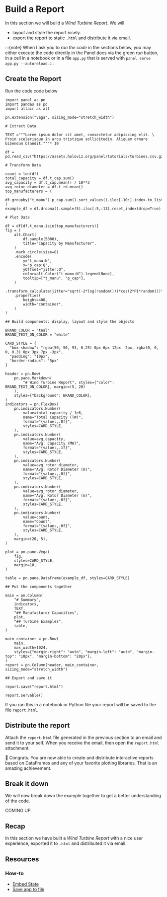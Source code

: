 # Build a Report

In this section we will build a *Wind Turbine Report*. We will

- layout and style the report nicely.
- export the report to static `.html` and distribute it via email.

:::{note}
When I ask you to *run the code* in the sections below, you may either execute the code directly in the Panel docs via the green *run* button, in a cell in a notebook or in a file `app.py` that is served with `panel serve app.py --autoreload`.
:::

## Create the Report

Run the code code below

```{pyodide}
import panel as pn
import pandas as pd
import altair as alt

pn.extension("vega", sizing_mode="stretch_width")

# Extract Data

TEXT ="""Lorem ipsum dolor sit amet, consectetur adipiscing elit. \
Proin scelerisque in arcu tristique sollicitudin. Aliquam ornare bibendum blandit."""* 10

df = pd.read_csv("https://assets.holoviz.org/panel/tutorials/turbines.csv.gz")

# Transform Data

count = len(df)
total_capacity = df.t_cap.sum()
avg_capacity = df.t_cap.mean() / 10**3
avg_rotor_diameter = df.t_rd.mean()
top_manufacturers = (
    df.groupby("t_manu").p_cap.sum().sort_values().iloc[-10:].index.to_list()
)
example_df = df.dropna().sample(5).iloc[:5,:13].reset_index(drop=True)

# Plot Data

df = df[df.t_manu.isin(top_manufacturers)]
fig = (
    alt.Chart(
        df.sample(5000),
        title="Capacity by Manufacturer",
    )
    .mark_circle(size=8)
    .encode(
        y="t_manu:N",
        x="p_cap:Q",
        yOffset="jitter:Q",
        color=alt.Color("t_manu:N").legend(None),
        tooltip=["t_manu", "p_cap"],
    )
    .transform_calculate(jitter="sqrt(-2*log(random()))*cos(2*PI*random())")
    .properties(
        height=400,
        width="container",
    )
)

## Build components: display, layout and style the objects

BRAND_COLOR = "teal"
BRAND_TEXT_ON_COLOR = "white"

CARD_STYLE = {
  "box-shadow": "rgba(50, 50, 93, 0.25) 0px 6px 12px -2px, rgba(0, 0, 0, 0.3) 0px 3px 7px -3px",
  "padding": "10px",
  "border-radius": "5px"
}

header = pn.Row(
    pn.pane.Markdown(
        "# Wind Turbine Report", styles={"color": BRAND_TEXT_ON_COLOR}, margin=(5, 20)
    ),
    styles={"background": BRAND_COLOR},
)
indicators = pn.FlexBox(
    pn.indicators.Number(
        value=total_capacity / 1e6,
        name="Total Capacity (TW)",
        format="{value:,.0f}",
        styles=CARD_STYLE,
    ),
    pn.indicators.Number(
        value=avg_capacity,
        name="Avg. Capacity (MW)",
        format="{value:,.1f}",
        styles=CARD_STYLE,
    ),
    pn.indicators.Number(
        value=avg_rotor_diameter,
        name="Avg. Rotor Diameter (m)",
        format="{value:,.0f}",
        styles=CARD_STYLE,
    ),
    pn.indicators.Number(
        value=avg_rotor_diameter,
        name="Avg. Rotor Diameter (m)",
        format="{value:,.0f}",
        styles=CARD_STYLE,
    ),
    pn.indicators.Number(
        value=count,
        name="Count",
        format="{value:,.0f}",
        styles=CARD_STYLE,
    ),
    margin=(20, 5),
)

plot = pn.pane.Vega(
    fig,
    styles=CARD_STYLE,
    margin=10,
)

table = pn.pane.DataFrame(example_df, styles=CARD_STYLE)

## Put the components together

main = pn.Column(
    "# Summary",
    indicators,
    TEXT,
    "## Manufacturer Capacities",
    plot,
    "## Turbine Examples",
    table,
)

main_container = pn.Row(
    main,
    max_width=1024,
    styles={"margin-right": "auto", "margin-left": "auto", "margin-top": "10px", "margin-bottom": "20px"},
)
report = pn.Column(header, main_container, sizing_mode="stretch_width")

## Export and save it

report.save("report.html")

report.servable()
```

If you ran this in a notebook or Python file your report will be saved to the file `report.html`.

## Distribute the report

Attach the `report.html` file generated in the previous section to an email and send it to your self. When you receive the email, then open the `report.html` attachment.

🥳 Congrats. You are now able to create and distribute interactive reports based on DataFrames and any of your favorite plotting libraries. That is an amazing achievement.

## Break it down

We will now break down the example together to get a better understanding of the code.

COMING UP.

## Recap

In this section we have built a *Wind Turbine Report* with a nice user experience, exported it to `.html` and distributed it via email.

## Resources

### How-to

- [Embed State](../../how_to/export/embedding.md)
- [Save app to file](../../how_to/export/saving.md)
